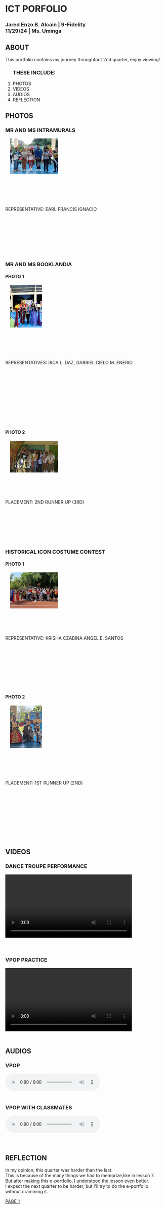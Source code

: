 <!DOCTYPE html>
<html>
<head>
<link rel="stylesheet" href="https://justmered06.github.io/ICT.CSS/" type="text/css">
<title> ICT PORTOLIO </title></head>
<body>

<h1>ICT PORFOLIO</h1>
<h3>Jared Enzo B. Alcain | 9-Fidelity<br>
11/29/24 | Ms. Uminga </h3>

<h2>ABOUT</h2>
<p> This portfolio contains my journey throughtout 2nd quarter, enjoy viewing! </p>
<div class="DIVDARK">
<ol><h3> THESE INCLUDE: </h3>
<li> PHOTOS </li>
<li> VIDEOS </li>
<li> AUDIOS </li>
<li> REFLECTION </li>
</ul>
</div>
<h2> PHOTOS </h2>
<div class="DIVLIGHT">
<h3> MR AND MS INTRAMURALS </h3>
<img src="MR AND MS INTRAMURALS 2.jpg" style="width:30%;height:45%;margin-left:15px;">
<br><br><br><br><br><br> <p> REPRESENTATIVE: EARL FRANCIS IGNACIO </p> <br><br><br><br><br><br>
</div>
<br>
<div class="DIVDARK">
<h3> MR AND MS BOOKLANDIA </h3>
<h4> PHOTO 1 </h4>
<img src="MR AND MS BOOKLANDIA 1.jpg" style="width:20%;height:35%;margin-left:15px;">
<br><br><br><br><br><br> <p> REPRESENTATIVES: IRCA L. DAZ, GABRIEL CIELO M. ENERIO </p> <br><br><br><br><br><br><br><br><br>
</div>
<br>
<div class="DIVDARK">
<h4> PHOTO 2 </h4>
<img src="MR AND MS BOOKLANDIA 2.jpg" style="width:30%;height:45%;margin-left:15px;">
<br><br><br><br><br> <p> PLACEMENT: 2ND RUNNER UP (3RD) </p> <br><br><br><br><br>
</div>
<br>
<div class="DIVLIGHT">
<h3> HISTORICAL ICON COSTUME CONTEST </h3>
<h4> PHOTO 1 </h4>
<img src="RECYLED COSTUME 1.jpg" style="width:30%;height:45%;margin-left:15px;">
<br><br><br><br><br> <p> REPRESENTATIVE: KRISHA CZABINA ANGEL E. SANTOS </p> <br><br><br><br><br><br><br>
</div>
<br>
<div class="DIVLIGHT">
<h4> PHOTO 2 </h4>
<img src="RECYLED COSTUME 2.jpg" style="width:20%;height:35%;margin-left:15px;">
<br><br><br><br><br><br> <p> PLACEMENT: 1ST RUNNER UP (2ND) </p> <br><br><br><br><br><br><br><br><br>
</div>
<h2> VIDEOS </h2>
<div class="DIVDARK">
<h3> DANCE TROUPE PERFORMANCE </h3>
<video width="400" controls>
  <source src="DANCE-TROUPE-2ND-PERFORMANCE.mp4" type="video/mp4">
  <source src="DANCE-TROUPE-2ND-PERFORMANCE.ogg" type="video/ogg">
</video>
<br>
<br>
</div>
<br>
<div class="DIVLIGHT">
<h3> VPOP PRACTICE </h3>
<video width="400" controls>
  <source src="VPOP-1ST-PRACTICE.mp4" type="video/mp4">
  <source src="VPOP-1ST-PRACTICE.ogg" type="video/ogg">
</video>
<br>
<br>
</div>
<h2> AUDIOS </h2>
<div class="DIVDARK">
<h3> VPOP </h3>
<audio controls autoplay>
  <source src="VPOP-AUDIO.mp3" type="audio/mpeg">
  <source src="VPOP-AUDIO.ogg" type="audio/ogg">
</audio>
<br>
<br>
</div>
<div class="DIVLIGHT">
<h3> VPOP WITH CLASSMATES</h3>
<audio controls autoplay>
  <source src="VPOP-AUDIO (CS).mp3" type="audio/mpeg">
  <source src="VPOP-AUDIO (CS).ogg" type="audio/ogg">
</audio>
<br>
<br>
</div>
<br>
<h2> REFLECTION </h2>
<div class="DIVDARK">
<p> In my opinion, this quarter was harder than the last. <br>
This is because of the many things we had to memorize,like in lesson 7. <br>
But after making this e-portfolio, I understood the lesson even better. <br>
I expect the next quarter to be harder, but I'll try to do the e-portfolio without cramming it. </p>
</div>
<a href="ICT E-PORTFOLIO 1ST QUARTER.html"> PAGE 1 </a>
</body>
</html>
